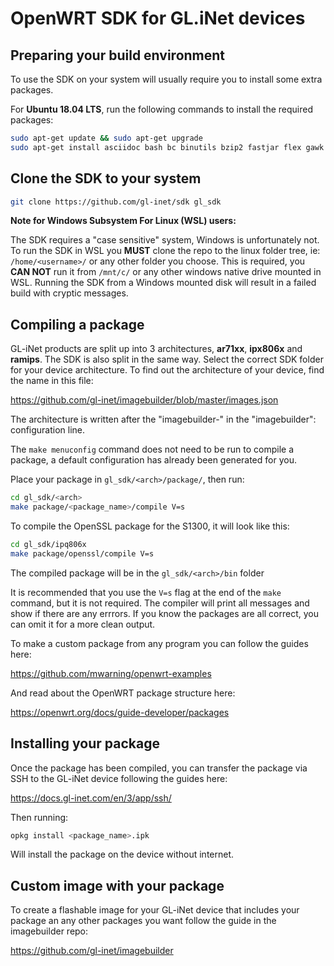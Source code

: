 # OpenWRT SDK for GL.iNet devices #

## Preparing your build environment ##

To use the SDK on your system will usually require you to install some extra packages.

For **Ubuntu 18.04 LTS**, run the following commands to install the required packages:

```bash
sudo apt-get update && sudo apt-get upgrade
sudo apt-get install asciidoc bash bc binutils bzip2 fastjar flex gawk gcc genisoimage gettext git intltool jikespg libgtk2.0-dev libncurses5-dev libssl1.0-dev make mercurial patch perl-modules python2.7-dev rsync ruby sdcc subversion unzip util-linux wget xsltproc zlib1g-dev zlib1g-dev
```

## Clone the SDK to your system ##

```bash
git clone https://github.com/gl-inet/sdk gl_sdk
```

**Note for Windows Subsystem For Linux (WSL) users:**

The SDK requires a "case sensitive" system, Windows is unfortunately not. To run the SDK in WSL you **MUST** clone the repo to the linux folder tree, ie: ```/home/<username>/``` or any other folder you choose. This is required, you **CAN NOT** run it from ```/mnt/c/``` or any other windows native drive mounted in WSL. Running the SDK from a Windows mounted disk will result in a failed build with cryptic messages.

## Compiling a package ##

GL-iNet products are split up into 3 architectures, **ar71xx**, **ipx806x** and **ramips**. The SDK is also split in the same way.
Select the correct SDK folder for your device architecture. To find out the architecture of your device, find the name in this file:

https://github.com/gl-inet/imagebuilder/blob/master/images.json

The architecture is written after the "imagebuilder-" in the "imagebuilder": configuration line.

The ```make menuconfig``` command does not need to be run to compile a package, a default configuration has already been generated for you.

Place your package in ```gl_sdk/<arch>/package/```, then run:

```bash
cd gl_sdk/<arch>
make package/<package_name>/compile V=s
```

To compile the OpenSSL package for the S1300, it will look like this:

```bash
cd gl_sdk/ipq806x
make package/openssl/compile V=s
```

The compiled package will be in the ```gl_sdk/<arch>/bin``` folder

It is recommended that you use the ```V=s``` flag at the end of the ```make``` command, but it is not required.
The compiler will print all messages and show if there are any errrors. If you know the packages are all correct, you can omit it for a more clean output.

To make a custom package from any program you can follow the guides here:

https://github.com/mwarning/openwrt-examples

And read about the OpenWRT package structure here:

https://openwrt.org/docs/guide-developer/packages

## Installing your package ##

Once the package has been compiled, you can transfer the package via SSH to the GL-iNet device following the guides here:

https://docs.gl-inet.com/en/3/app/ssh/

Then running:

```bash
opkg install <package_name>.ipk
```

Will install the package on the device without internet.

## Custom image with your package ##

To create a flashable image for your GL-iNet device that includes your package an any other packages you want follow the guide in the imagebuilder repo:

https://github.com/gl-inet/imagebuilder
